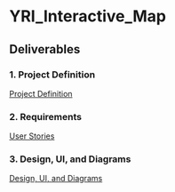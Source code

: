 # YRI_Interactive_Map

## Deliverables

### 1. Project Definition
[Project Definition](https://docs.google.com/document/d/1FLax-pr7GdpdMlqwjYDWzTulVUYG935VBeKSpx3qM6k/edit?usp=sharing)

### 2. Requirements
[User Stories](https://docs.google.com/spreadsheets/d/1xXLJD3mS312pKeaHnxZ6ijXaoDRutSixhE-_mDEbuGE/edit?usp=sharing)

### 3. Design, UI, and Diagrams
[Design, UI, and Diagrams](https://docs.google.com/document/d/127vhC5BDEKigM3CbLZpLIW0RtIX5WkBWKc2d-uk5C2E/edit)
